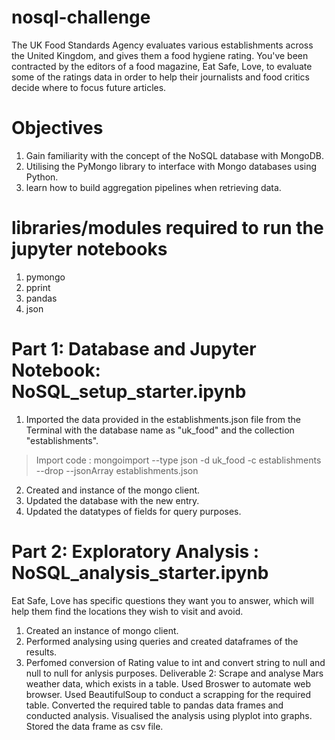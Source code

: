# nosql-challenge
The UK Food Standards Agency evaluates various establishments across the United Kingdom, and gives them a food hygiene rating. You've been contracted by the editors of a food magazine, Eat Safe, Love, to evaluate some of the ratings data in order to help their journalists and food critics decide where to focus future articles.
# Objectives
1. Gain familiarity with the concept of the NoSQL database with MongoDB.
2. Utilising the PyMongo library to interface with Mongo databases using Python.
3. learn how to build aggregation pipelines when retrieving data.
# libraries/modules required to run the jupyter notebooks
1. pymongo
2. pprint
3. pandas
4. json
# Part 1: Database and Jupyter Notebook: NoSQL_setup_starter.ipynb
1. Imported the data provided in the establishments.json file from the Terminal with the database name as "uk_food" and the collection "establishments". 
>  Import code : mongoimport --type json -d uk_food -c establishments --drop --jsonArray establishments.json
2. Created and instance of the mongo client.
3. Updated the database with the new entry.
4. Updated the datatypes of fields for query purposes.
# Part 2: Exploratory Analysis : NoSQL_analysis_starter.ipynb
Eat Safe, Love has specific questions they want you to answer, which will help them find the locations they wish to visit and avoid.
1. Created an instance of mongo client.
2. Performed analysing using queries and created dataframes of the results.
3. Perfomed conversion of Rating value to int and convert string to null and null to null for anlysis purposes.
Deliverable 2: Scrape and analyse Mars weather data, which exists in a table.
Used Broswer to automate web browser.
Used BeautifulSoup to conduct a scrapping for the required table.
Converted the required table to pandas data frames and conducted analysis.
Visualised the analysis using plyplot into graphs.
Stored the data frame as csv file.
